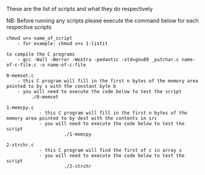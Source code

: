 These are the list of scripts and what they do respectively

NB: Before running any scripts please execute the command below for each respective scripts
	
	chmod u+x name_of_script
	   	- for example: chmod u+x 1-listit
		
	to compile the C programs 
		- gcc -Wall -Werror -Wextra -pedantic -std=gnu89 _putchar.c name-of-c-file.c -o name-of-c-file
	
	0-memset.c
		- this C program will fill in the first n bytes of the memory area pointed to by s with the constant byte b
		- you will need to execute the code below to test the script
			 ./0-memset

	1-memcpy.c
                - this C program will fill in the first n bytes of the memory area pointed to by dest with the contents in src
                - you will need to execute the code below to test the script
                         ./1-memcpy

	2-strchr.c
                - this C program will find the first of c in array s
                - you will need to execute the code below to test the script
                         ./2-strchr

